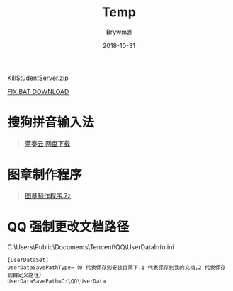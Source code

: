 ﻿---
layout:     post
title:      Temp
date:       2018-10-31
author:     Brywmzl
catalog: true
tags:
password: adminxlg
abstract: 
message: 
---
[KillStudentServer.zip](https://www.lanzous.com/i294avg)

[FIX.BAT DOWNLOAD](/img/Temp/Fix.bat)

# 搜狗拼音输入法
> [蓝奏云 网盘下载](https://www.lanzous.com/i2rmayf)

# 图章制作程序
> [图章制作程序.7z](https://www.lanzous.com/i3fou1i)

# QQ 强制更改文档路径
C:\Users\Public\Documents\Tencent\QQ\UserDataInfo.ini
```
[UserDataSet]
UserDataSavePathType=（0 代表保存到安装目录下,1 代表保存到我的文档,2 代表保存到自定义路径）
UserDataSavePath=C:\QQ\UserData
```